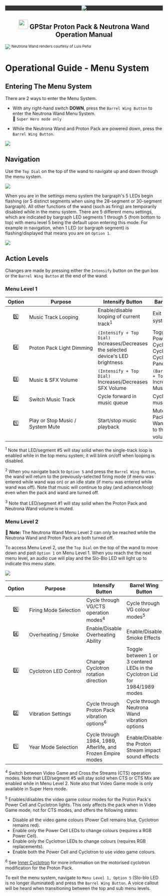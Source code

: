 <p align="center" style="background-color:#333;">
  <img src="./images/gpstar_logo_white.png"/>
</p>

<center><h2><img src="./images/gpstar_logo.png" width="30"/> GPStar Proton Pack &amp; Neutrona Wand Operation Manual</h2></center>

![](images/OperationNeutrona1.jpg)
<sup>Neutrona Wand renders courtesy of Luis Peña</sup>

<div class="page-break"></div>

# Operational Guide - Menu System

## Entering The Menu System

There are 2 ways to enter the Menu System.

- With any right-hand switch **DOWN**, press the `Barrel Wing Button` to enter the Neutrona Wand Menu System. <br>📝 `Super Hero mode only`

- While the Neutrona Wand and Proton Pack are powered down, press the `Barrel Wing Button`.

![](images/OperationNeutrona2.jpg)

<div class="page-break"></div>

## Navigation

Use the `Top Dial` on the top of the wand to navigate up and down through the menu system.

![](images/OperationNeutrona8.jpg)

When you are in the settings menu system the bargraph's 5 LEDs begin flashing (or 5 distinct segments when using the 28-segment or 30-segment bargraph). All other functions of the wand (such as firing) are temporarily disabled while in the menu system. There are 5 different menu settings, which are indicated by bargraph LED segments 1 through 5 (from bottom to top) with menu level 5 being the default upon entering this mode. For example in navigation, when 1 LED (or bargraph segment) is flashing/displayed that means you are on `Option 1`.

![](images/OperationNeutrona9.jpg)

## Action Levels

Changes are made by pressing either the `Intensify` button on the gun box or the `Barrel Wing Button` at the end of the wand.

<div class="page-break"></div>

### Menu Level 1

| Option | Purpose | Intensify Button | Barrel Wing Button |
|:------:|---------|------------------|--------------------|
| 5️⃣ | Music&nbsp;Track&nbsp;Looping | Enable/disable looping of current track<sup>1</sup> | Exit the menu system<sup>2</sup> |
| 4️⃣ | Proton&nbsp;Pack&nbsp;Light&nbsp;Dimming | `(Intensify + Top Dial)` Increases/Decreases  the selected device's LED brightness | Toggles between Power Cell, Cyclotron, Inner Cyclotron, or Inner Cyclotron Switch Panel devices |
| 3️⃣ | Music & SFX Volume | `(Intensify + Top Dial)` Increases/Decreases SFX Volume | `(Barrel Wing Button + Top Dial)` Increases/Decreases Music Volume |
| 2️⃣ | Switch&nbsp;Music&nbsp;Track | Cycle forward in music queue | Cycle backwards in music queue |
| 1️⃣ | Play&nbsp;or&nbsp;Stop&nbsp;Music / System&nbsp;Mute | Start/stop music playback | Mute the Proton Pack and Neutrona Wand  or revert back to the previous volume<sup>3</sup> |

<sup>1</sup> Note that LED/segment #5 will stay solid when the single-track loop is enabled while in the top menu system; it will blink on/off when looping is disabled.

<sup>2</sup> When you navigate back to `Option 5` and press the `Barrel Wing Button`, the wand will return to the previously-selected firing mode (if menu was entered while wand was on) or an idle state (if menu was entered while wand was off). Note that music will continue to play (and advance/loop) even when the pack and wand are turned off.

<sup>3</sup> Note that LED/segment #1 will stay solid when the Proton Pack and Neutrona Wand volume is muted.

<div class="page-break"></div>

### Menu Level 2

📝 **Note:** The Neutrona Wand Menu Level 2 can only be reached while the Neutrona Wand and Proton Pack are both turned off.

To access Menu Level 2, use the `Top Dial` on the top of the wand to move down and past `Option 1` on Menu Level 1. When you reach the the next menu level, an audio cue will play and the Slo-Blo LED will light up to indicate this menu state.

![](images/OperationNeutrona10.jpg)

| Option | Purpose | Intensify Button | Barrel Wing Button |
|:------:|---------|------------------|--------------------|
| 5️⃣ | Firing&nbsp;Mode&nbsp;Selection | Cycle through VG/CTS operation modes<sup>4</sup> | Cycle through VG colour modes<sup>5</sup> |
| 4️⃣ | Overheating / Smoke | Enable/Disable Overheating Ability | Enable/Disable Smoke Effects |
| 3️⃣ | Cyclotron&nbsp;LED&nbsp;Control | Change Cyclotron rotation direction | Toggle between 1 or 3 centered LEDs in the Cyclotron Lid for 1984/1989 modes |
| 2️⃣ | Vibration&nbsp;Settings | Cycle through Proton Pack vibration options<sup>6</sup> | Cycle through Neutrona Wand vibration options |
| 1️⃣ | Year&nbsp;Mode&nbsp;Selection | Cycle through 1984, 1989, Afterlife, and Frozen Empire modes | Enable/Disable the Proton Stream impact sound effects |

<sup>4</sup> Switch between Video Game and Cross the Streams (CTS) operation modes. Note that LED/segment #5 will stay solid when CTS or CTS Mix are enabled while in Menu Level 2. Note also that Video Game mode is only available in Super Hero mode.

<sup>5</sup> Enables/disables the video game colour modes for the Proton Pack's Power Cell and Cyclotron lights. This only affects the pack when in Video Game mode, not for CTS modes, and offers the following states:

- Disable all the video game colours (Power Cell remains blue, Cyclotron remains red).
- Enable only the Power Cell LEDs to change colours (requires a RGB Power Cell).
- Enable only the Cyclotron LEDs to change colours (requires RGB replacements).
- Enable both the Power Cell and Cyclotron to use video game colours.

<sup>6</sup> See [Inner Cyclotron](CYCLOTRON_INNER.md) for more information on the motorised cyclotron modification for the Proton Pack.

To exit the menu system, navigate to `Menu Level 1, Option 5` (Slo-blo LED is no longer illuminated) and press the `Barrel Wing Button`. A voice callout will be heard when transitioning between the top and sub menu levels.